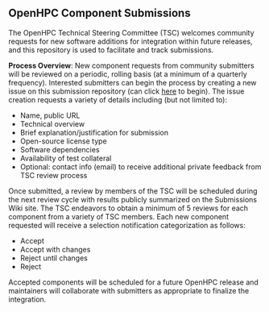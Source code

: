 ## OpenHPC Component Submissions

The OpenHPC Technical Steering Committee (TSC) welcomes community requests for new
software additions for integration within future releases, and this repository
is used to facilitate and track submissions.  

**Process Overview**: New component requests from community submitters will be
reviewed on a periodic, rolling basis (at a minimum of a quarterly frequency).
Interested submitters can begin the process by creating a new issue on this
submission repository (can click
[here](https://github.com/openhpc/submissions/issues/new) to begin).  The issue
creation requests a variety of details including (but not limited to):

* Name, public URL
* Technical overview
* Brief explanation/justification for submission
* Open-source license type
* Software dependencies
* Availability of test collateral
* Optional: contact info (email) to receive additional private feedback from TSC review process

Once submitted, a review by members of the TSC will be scheduled during the
next review cycle with results publicly summarized on the Submissions Wiki
site.  The TSC endeavors to obtain a minimum of 5 reviews for each component
from a variety of TSC members.  Each new component requested will receive a
selection notification categorization as follows:

* Accept
* Accept with changes
* Reject until changes
* Reject

Accepted components will be scheduled for a future OpenHPC release and
maintainers will collaborate with submitters as appropriate to finalize the
integration.

